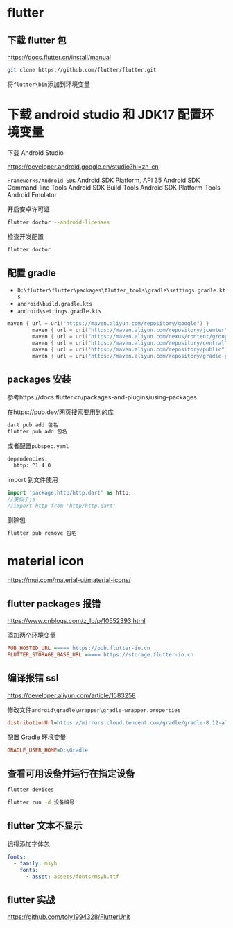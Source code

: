 # flutter

## 下载 flutter 包

https://docs.flutter.cn/install/manual

```sh
git clone https://github.com/flutter/flutter.git
```

将`flutter\bin`添加到环境变量

# 下载 android studio 和 JDK17 配置环境变量

下载 Android Studio

https://developer.android.google.cn/studio?hl=zh-cn

`Frameworks/Android SDK`
Android SDK Platform, API 35
Android SDK Command-line Tools
Android SDK Build-Tools
Android SDK Platform-Tools
Android Emulator

开启安卓许可证

```sh
flutter doctor --android-licenses
```

检查开发配置

```sh
flutter doctor
```

## 配置 gradle

- `D:\flutter\flutter\packages\flutter_tools\gradle\settings.gradle.kts`
- `android\build.gradle.kts`
- `android\settings.gradle.kts`

```kts
maven { url = uri("https://maven.aliyun.com/repository/google") }
        maven { url = uri("https://maven.aliyun.com/repository/jcenter") }
        maven { url = uri("https://maven.aliyun.com/nexus/content/groups/public/") }
        maven { url = uri("https://maven.aliyun.com/repository/central") }
        maven { url = uri("https://maven.aliyun.com/repository/public") }
        maven { url = uri("https://maven.aliyun.com/repository/gradle-plugin") }
```

## packages 安装

参考https://docs.flutter.cn/packages-and-plugins/using-packages

在https://pub.dev/网页搜索要用到的库

```sh
dart pub add 包名
flutter pub add 包名
```

或者配置`pubspec.yaml`

```sh
dependencies:
  http: ^1.4.0
```

import 到文件使用

```dart
import 'package:http/http.dart' as http;
//类似于js
//import http from 'http/http.dart'
```

删除包

```sh
flutter pub remove 包名
```

# material icon

https://mui.com/material-ui/material-icons/

## flutter packages 报错

https://www.cnblogs.com/z_lb/p/10552393.html

添加两个环境变量

```ini
PUB_HOSTED_URL ===== https://pub.flutter-io.cn
FLUTTER_STORAGE_BASE_URL ===== https://storage.flutter-io.cn
```

## 编译报错 ssl

https://developer.aliyun.com/article/1583258

修改文件`android\gradle\wrapper\gradle-wrapper.properties`

```ini
distributionUrl=https://mirrors.cloud.tencent.com/gradle/gradle-8.12-all.zip
```

配置 Gradle 环境变量

```ini
GRADLE_USER_HOME=D:\Gradle
```

## 查看可用设备并运行在指定设备

```sh
flutter devices

flutter run -d 设备编号
```

## flutter 文本不显示

记得添加字体包

```yaml
fonts:
  - family: msyh
    fonts:
      - asset: assets/fonts/msyh.ttf
```

## flutter 实战

https://github.com/toly1994328/FlutterUnit
